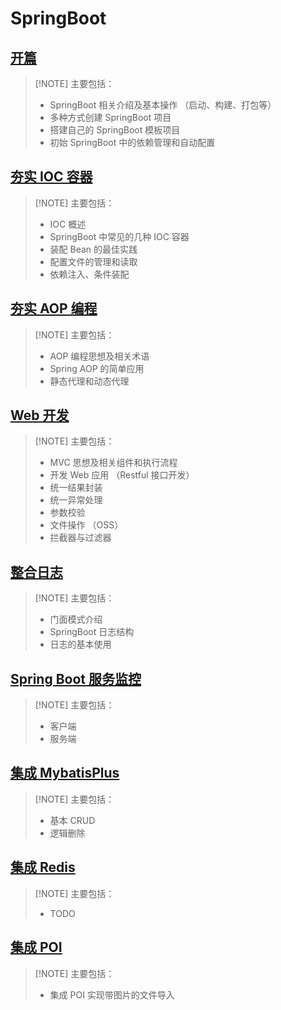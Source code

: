 # SpringBoot

## [开篇](./spring01.md)

>[!NOTE] 主要包括：
> - SpringBoot 相关介绍及基本操作 （启动、构建、打包等）
> - 多种方式创建 SpringBoot 项目
> - 搭建自己的 SpringBoot 模板项目
> - 初始 SpringBoot 中的依赖管理和自动配置

## [夯实 IOC 容器](./spring02.md)

>[!NOTE] 主要包括：
> - IOC 概述
> - SpringBoot 中常见的几种 IOC 容器
> - 装配 Bean 的最佳实践
> - 配置文件的管理和读取
> - 依赖注入、条件装配 

## [夯实 AOP 编程](./spring03.md)

>[!NOTE] 主要包括：
> - AOP 编程思想及相关术语
> - Spring AOP 的简单应用
> - 静态代理和动态代理

## [Web 开发](./spring04.md)

>[!NOTE] 主要包括：
> - MVC 思想及相关组件和执行流程
> - 开发 Web 应用 （Restful 接口开发）
> - 统一结果封装
> - 统一异常处理
> - 参数校验
> - 文件操作 （OSS）
> - 拦截器与过滤器

## [整合日志](./spring05.md)

>[!NOTE] 主要包括：
> - 门面模式介绍
> - SpringBoot 日志结构
> - 日志的基本使用

## [Spring Boot 服务监控](./spring06.md)

>[!NOTE] 主要包括：
> - 客户端
> - 服务端

## [集成 MybatisPlus](./spring07.md)

>[!NOTE] 主要包括：
> - 基本 CRUD
> - 逻辑删除

## [集成 Redis](./spring08.md)

>[!NOTE] 主要包括：
> - TODO

## [集成 POI](./spring09.md)

>[!NOTE] 主要包括：
> - 集成 POI 实现带图片的文件导入
